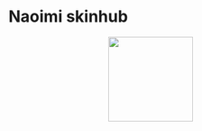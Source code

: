 # Naoimi skinhub
<p align="center">
<a herf="https://osu.ppy.sh/users/21891576">
  <img src=https://a.ppy.sh/21891576"
       width="150"
       height="150"></a>
